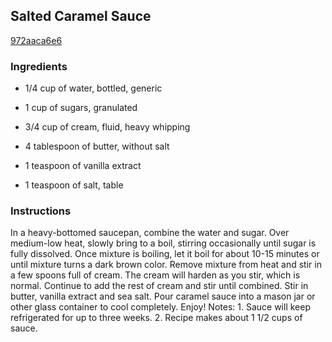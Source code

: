 ## Salted Caramel Sauce

[972aaca6e6](http://tastykitchen.com/recipes/desserts/salted-caramel-sauce-4/)

### Ingredients

 - 1/4 cup of water, bottled, generic

 - 1 cup of sugars, granulated

 - 3/4 cup of cream, fluid, heavy whipping

 - 4 tablespoon of butter, without salt

 - 1 teaspoon of vanilla extract

 - 1 teaspoon of salt, table

### Instructions

In a heavy-bottomed saucepan, combine the water and sugar. Over medium-low heat, slowly bring to a boil, stirring occasionally until sugar is fully dissolved. Once mixture is boiling, let it boil for about 10-15 minutes or until mixture turns a dark brown color. Remove mixture from heat and stir in a few spoons full of cream. The cream will harden as you stir, which is normal. Continue to add the rest of cream and stir until combined. Stir in butter, vanilla extract and sea salt. Pour caramel sauce into a mason jar or other glass container to cool completely. Enjoy! Notes: 1. Sauce will keep refrigerated for up to three weeks. 2. Recipe makes about 1 1/2 cups of sauce.